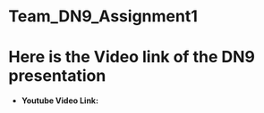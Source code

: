 # Team_DN9_Assignment1

# Here is the Video link of the DN9 presentation
*   **Youtube Video Link:** 
